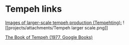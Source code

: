 # Tempeh links

[Images of larger-scale tempeh production (Tempehting):](https://tempehting.com/tempeh-fabriek)
![[projects/attachments/Tempeh larger scale.png]]


[The Book of Tempeh (1977, Google Books)](https://books.google.se/books?id=hdKzFlaqWT8C&printsec=frontcover&redir_esc=y#v=onepage&q&f=false)

